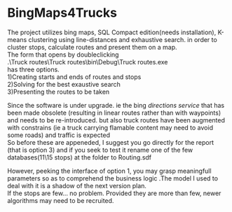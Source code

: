 # BingMaps4Trucks
The project utilizes bing maps, SQL Compact edition(needs installation), K-means clustering 
using line-distances and exhaustive search.
in order to cluster stops, calculate routes and present them on a map.
<br>
The form that opens by doubleclicking <br>
.\Truck routes\Truck routes\bin\Debug\Truck routes.exe
<br>
has three options.<br>
1)Creating starts and ends of routes and stops
<br>
2)Solving for the best exaustive search
<br>
3)Presenting the routes to be taken
<br>

Since the software is under upgrade. ie the bing *directions service* that  has been made obsolete (resulting in linear routes rather than with waypoints) and needs to be re-introduced.
but also truck routes have been augmented with constrains (ie a truck carrying flamable content may need to avoid some roads) and traffic is expected
<br>
So before these are appeneded, I
suggest you go directly for the report (that is option 3)
and if you seek to test it rename one of the few databases(11\15 stops)
at the folder to Routing.sdf
<br>

However, peeking the interface of option 1, you may grasp meaningfull parameters
so as to comprehend the business logic .The model I used to deal with it is
a shadow of the next version plan.
<br>
If the stops are few... no problem.
Provided they are more than few, newer algorithms may need to be recruited.
